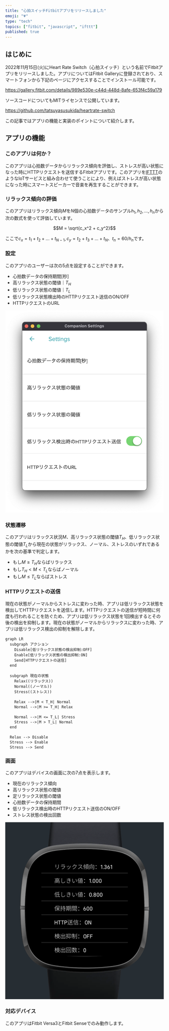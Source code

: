 ```yaml
---
title: "心拍スイッチFitbitアプリをリリースしました"
emoji: "💗"
type: "tech"
topics: ["fitbit", "javascript", "ifttt"]
published: true
---
```


## はじめに

2022年11月15日(火)にHeart Rate Switch（心拍スイッチ）という名前でFitbitアプリをリリースしました。アプリについてはFitbit Galleryに登録されており、スマートフォンから下記のページにアクセスすることでインストール可能です。

https://gallery.fitbit.com/details/989e530e-c44d-448d-8afe-653f4c59a179

ソースコードについてもMITライセンスで公開しています。

https://github.com/tatsuyasusukida/heartrate-switch

この記事ではアプリの機能と実装のポイントについて紹介します。





## アプリの機能

### このアプリは何か？

このアプリは心拍数データからリラックス傾向を評価し、ストレスが高い状態になった時にHTTPリクエストを送信するFitbitアプリです。このアプリを[IFTTT](https://ifttt.com/)のようなIoTサービスと組み合わせて使うことにより、例えばストレスが高い状態になった時にスマートスピーカーで音楽を再生することができます。

### リラックス傾向の評価

このアプリはリラックス傾向$M$を$N$個の心拍数データのサンプル$h_1, h_2, ..., h_n$から次の数式を使って評価しています。

$$M = \sqrt{c_x^2 + c_y^2}$$

ここで$c_x = t_1 + t_2 + ... + t_{N-1}, c_y = t_2 + t_3 + ... + t_N、t_n = 60 / h_n$です。

### 設定

このアプリのユーザーは次の5点を設定することができます。

- 心拍数データの保持期間[秒]
- 高リラックス状態の閾値｜$T_H$
- 低リラックス状態の閾値｜$T_L$
- 低リラックス状態検出時のHTTPリクエスト送信のON/OFF
- HTTPリクエストのURL

![](/images/articles/heart-rate-switch-fitbit-app/about-01.png)

### 状態遷移

このアプリはリラックス状況$M$、高リラックス状態の閾値$T_H$、低リラックス状態の閾値$T_L$から現在の状態がリラックス、ノーマル、ストレスのいずれであるかを次の基準で判定します。

- もし$M \ge T_H$ならばリラックス
- もし$T_H \lt M \lt T_L$ならばノーマル
- もし$M \le T_L$ならばストレス

### HTTPリクエストの送信

現在の状態がノーマルからストレスに変わった時、アプリは低リラックス状態を検出してHTTPリクエストを送信します。HTTPリクエストの送信が短時間に何度も行われることを防ぐため、アプリは低リラックス状態を1回検出するとその後の検出を抑制します。現在の状態がノーマルからリラックスに変わった時、アプリは低リラックス検出の抑制を解除します。

```mermaid
graph LR
  subgraph アクション
    Disable[低リラックス状態の検出抑制:OFF]
    Enable[低リラックス状態の検出抑制:ON]
    Send[HTTPリクエストの送信]
  end

  subgraph 現在の状態
    Relax((リラックス))
    Normal((ノーマル))
    Stress((ストレス))

    Relax -->|M < T_H| Normal
    Normal -->|M >= T_H| Relax

    Normal -->|M <= T_L| Stress
    Stress -->|M > T_L| Normal
  end

  Relax --> Disable
  Stress --> Enable
  Stress --> Send
```

### 画面

このアプリはデバイスの画面に次の7点を表示します。

- 現在のリラックス傾向
- 高リラックス状態の閾値
- 定リラックス状態の閾値
- 心拍数データの保持期間
- 低リラックス検出時のHTTPリクエスト送信のON/OFF
- ストレス状態の検出回数

![](/images/articles/heart-rate-switch-fitbit-app/about-02.png)

### 対応デバイス

このアプリはFitbit Versa3とFitbit Senseでのみ動作します。
